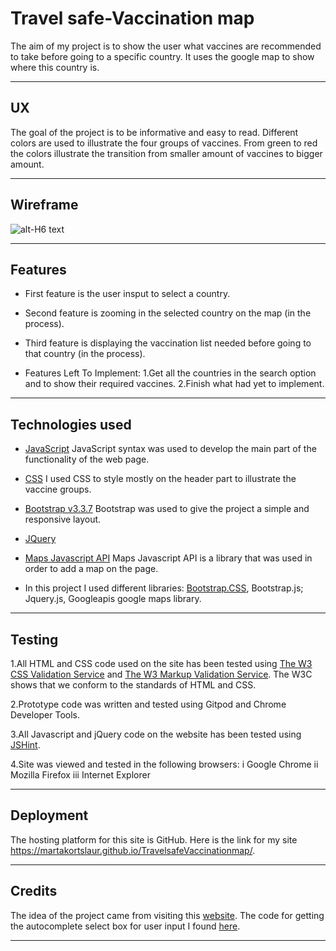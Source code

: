 # Travel safe-Vaccination map

The aim of my project is to show the user what vaccines are recommended to take before going
to a specific country. It uses the google map to show where this country is.

----
## UX

The goal of the project is to be informative and easy to read.
Different colors are used to illustrate the four groups of vaccines. From green to red the colors illustrate
the transition from smaller amount of vaccines to bigger amount.

----
## Wireframe

![alt-H6 text](https://github.com/martakortslaur/TravelsafeVaccinationmap/blob/master/images/wireframe.png "Logo Title Text 1")

----
## Features

* First feature is the user insput to select a country.
* Second feature is zooming in the selected country on the map (in the process).
* Third feature is displaying the vaccination list needed before going to that country (in the process).

* Features Left To Implement:
1.Get all the countries in the search option and to show their required vaccines.
2.Finish what had yet to implement.

----
## Technologies used

* [JavaScript](https://maxcdn.bootstrapcdn.com/bootstrap/3.3.7/js/bootstrap.min.js)
JavaScript  syntax was used to develop the main part of the functionality of the web page.

* [CSS](https://www.w3schools.com/css/css_intro.asp)
I used CSS to style mostly on the header part to illustrate the vaccine groups.

* [Bootstrap v3.3.7](https://getbootstrap.com/docs/3.3/getting-started/#download) 
Bootstrap was used to give the project a simple and responsive layout.

* [JQuery](https://cdnjs.com/libraries/jquery/)

* [Maps Javascript API](https://developers.google.com/maps/documentation/javascript/tutorial)
Maps Javascript API is a library that was used in order to add a map on the page.

* In this project I used different libraries: 
 [Bootstrap.CSS](https://getbootstrap.com),
 Bootstrap.js;
 Jquery.js,
 Googleapis google maps library.

----
## Testing

1.All HTML and CSS code used on the site has been tested using
[The W3 CSS Validation Service](https://jigsaw.w3.org/css-validator/) and
[The W3 Markup Validation Service](https://validator.w3.org/).
The W3C shows that we conform to the standards of HTML and CSS. 

2.Prototype code was written and tested using Gitpod and Chrome Developer Tools.

3.All Javascript and jQuery code on the website has been tested using [JSHint](https://jshint.com/).

4.Site was viewed and tested in the following browsers: 
i Google Chrome 
ii Mozilla Firefox 
iii Internet Explorer 

----
## Deployment
 
The hosting platform for this site is GitHub. Here is the link for my site https://martakortslaur.github.io/TravelsafeVaccinationmap/. 

----
## Credits

The idea of the project came from visiting this
[website](https://www.vaktsineeri.ee/reisivaktsineerimine-ja-profulaktika).
The code for getting the autocomplete select box for user input I found
[here](https://www.w3schools.com/howto/howto_js_autocomplete.asp).

----